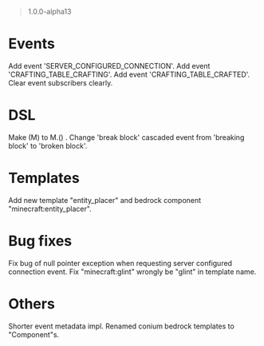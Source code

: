 > 1.0.0-alpha13

# Events
Add event 'SERVER_CONFIGURED_CONNECTION'.
Add event 'CRAFTING_TABLE_CRAFTING'.
Add event 'CRAFTING_TABLE_CRAFTED'.
Clear event subscribers clearly.

# DSL
Make (M) to M.() .
Change 'break block' cascaded event from 'breaking block' to 'broken block'.

# Templates
Add new template "entity_placer" and bedrock component "minecraft:entity_placer".

# Bug fixes
Fix bug of null pointer exception when requesting server configured connection event.
Fix "minecraft:glint" wrongly be "glint" in template name.

# Others
Shorter event metadata impl.
Renamed conium bedrock templates to "Component"s.